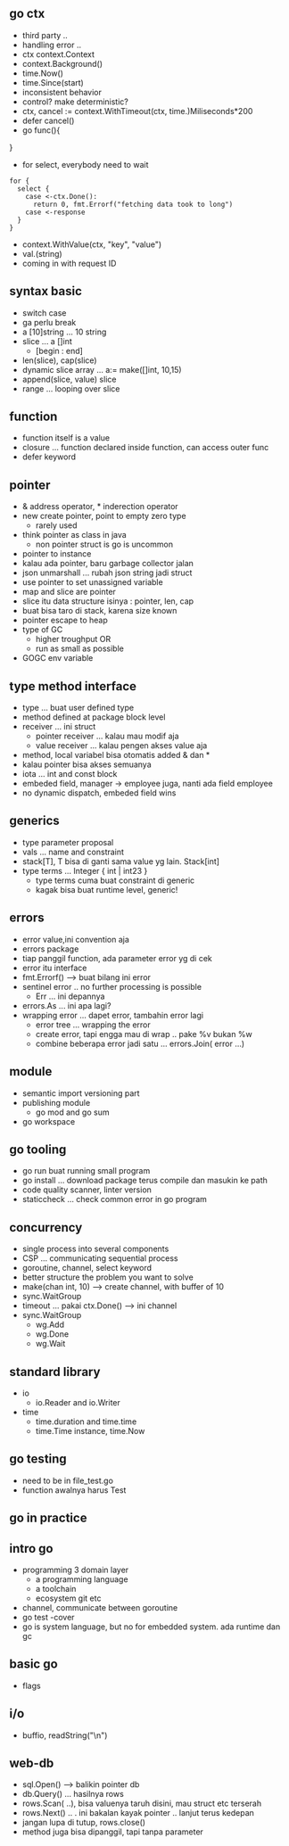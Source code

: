 ## go ctx
- third party .. 
- handling error ..
- ctx context.Context
- context.Background()
- time.Now()
- time.Since(start)
- inconsistent behavior
- control? make deterministic?
- ctx, cancel := context.WithTimeout(ctx, time.)Miliseconds*200
- defer cancel()
- go func(){

}
- for select, everybody need to wait
```
for {
  select {
    case <-ctx.Done():
      return 0, fmt.Errorf("fetching data took to long")
    case <-response
  }
}
```
- context.WithValue(ctx, "key", "value")
- val.(string)
- coming in with request ID

## syntax basic
- switch case
- ga perlu break
- a [10]string ... 10 string
- slice ... a []int
  - [begin : end]
- len(slice), cap(slice)
- dynamic slice array ... a:= make([]int, 10,15)
- append(slice, value) slice
- range ... looping over slice

## function
- function itself is a value
- closure ... function declared inside function, can access outer func
- defer keyword

## pointer
- & address operator, * inderection operator
- new create pointer, point to empty zero type
  - rarely used
- think pointer as class in java
  - non pointer struct is go is uncommon
- pointer to instance
- kalau ada pointer, baru garbage collector jalan
- json unmarshall ... rubah json string jadi struct
- use pointer to set unassigned variable
- map and slice are pointer
- slice itu data structure isinya : pointer, len, cap
- buat bisa taro di stack, karena size known
- pointer escape to heap
- type of GC
  - higher troughput OR
  - run as small as possible
- GOGC env variable

## type method interface
- type ... buat user defined type
- method defined at package block level
- receiver ... ini struct
  - pointer receiver ... kalau mau modif aja
  - value receiver ... kalau pengen akses value aja
- method, local variabel bisa otomatis added & dan *
- kalau pointer bisa akses semuanya
- iota ... int and const block
- embeded field, manager -> employee juga, nanti ada field employee
- no dynamic dispatch, embeded field wins

## generics
- type parameter proposal
- vals ... name and constraint
- stack[T], T bisa di ganti sama value yg lain. Stack[int]
- type terms ... Integer { int | int23 }
  - type terms cuma buat constraint di generic
  - kagak bisa buat runtime level, generic!

## errors
- error value,ini convention aja
- errors package
- tiap panggil function, ada parameter error yg di cek
- error itu interface
- fmt.Errorf() --> buat bilang ini error
- sentinel error .. no further processing is possible
  - Err ... ini depannya
- errors.As ... ini apa lagi?
- wrapping error ... dapet error, tambahin error lagi
  - error tree ... wrapping the error
  - create error, tapi engga mau di wrap .. pake %v bukan %w
  - combine beberapa error jadi satu ... errors.Join( error ...)

## module
- semantic import versioning part
- publishing module
  - go mod and go sum
- go workspace

## go tooling
- go run buat running small program
- go install ... download package terus compile dan masukin ke path
- code quality scanner, linter version
- staticcheck ... check common error in go program

## concurrency
- single process into several components
- CSP ... communicating sequential process
- goroutine, channel, select keyword
- better structure the problem you want to solve
- make(chan int, 10) --> create channel, with buffer of 10
- sync.WaitGroup
- timeout ... pakai ctx.Done() --> ini channel
- sync.WaitGroup
  - wg.Add
  - wg.Done
  - wg.Wait

## standard library
- io
  - io.Reader and io.Writer
- time
  - time.duration and time.time
  - time.Time instance, time.Now
  

## go testing
- need to be in file_test.go
- function awalnya harus Test

## go in practice

## intro go
- programming 3 domain layer
  - a programming language
  - a toolchain
  - ecosystem git etc
- channel, communicate between goroutine
- go test -cover
- go is system language, but no for embedded system. ada runtime dan gc

## basic go
- flags

## i/o
- buffio, readString("\n")

## web-db
- sql.Open() --> balikin pointer db
- db.Query() ... hasilnya rows
- rows.Scan( ..), bisa valuenya taruh disini, mau struct etc terserah
- rows.Next() .. . ini bakalan kayak pointer .. lanjut terus kedepan
- jangan lupa di tutup, rows.close()
- method juga bisa dipanggil, tapi tanpa parameter
